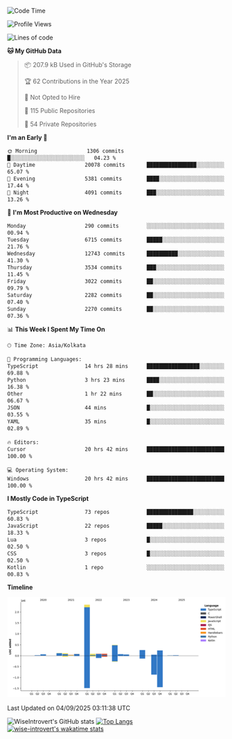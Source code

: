 <!--START_SECTION:waka-->
![Code Time](http://img.shields.io/badge/Code%20Time-2%2C486%20hrs%2022%20mins-blue)

![Profile Views](http://img.shields.io/badge/Profile%20Views-7-blue)

![Lines of code](https://img.shields.io/badge/From%20Hello%20World%20I%27ve%20Written-4.1%20million%20lines%20of%20code-blue)

**🐱 My GitHub Data** 

> 📦 207.9 kB Used in GitHub's Storage 
 > 
> 🏆 62 Contributions in the Year 2025
 > 
> 🚫 Not Opted to Hire
 > 
> 📜 115 Public Repositories 
 > 
> 🔑 54 Private Repositories 
 > 
**I'm an Early 🐤** 

```text
🌞 Morning                1306 commits        █░░░░░░░░░░░░░░░░░░░░░░░░   04.23 % 
🌆 Daytime                20078 commits       ████████████████░░░░░░░░░   65.07 % 
🌃 Evening                5381 commits        ████░░░░░░░░░░░░░░░░░░░░░   17.44 % 
🌙 Night                  4091 commits        ███░░░░░░░░░░░░░░░░░░░░░░   13.26 % 
```
📅 **I'm Most Productive on Wednesday** 

```text
Monday                   290 commits         ░░░░░░░░░░░░░░░░░░░░░░░░░   00.94 % 
Tuesday                  6715 commits        █████░░░░░░░░░░░░░░░░░░░░   21.76 % 
Wednesday                12743 commits       ██████████░░░░░░░░░░░░░░░   41.30 % 
Thursday                 3534 commits        ███░░░░░░░░░░░░░░░░░░░░░░   11.45 % 
Friday                   3022 commits        ██░░░░░░░░░░░░░░░░░░░░░░░   09.79 % 
Saturday                 2282 commits        ██░░░░░░░░░░░░░░░░░░░░░░░   07.40 % 
Sunday                   2270 commits        ██░░░░░░░░░░░░░░░░░░░░░░░   07.36 % 
```


📊 **This Week I Spent My Time On** 

```text
🕑︎ Time Zone: Asia/Kolkata

💬 Programming Languages: 
TypeScript               14 hrs 28 mins      █████████████████░░░░░░░░   69.88 % 
Python                   3 hrs 23 mins       ████░░░░░░░░░░░░░░░░░░░░░   16.38 % 
Other                    1 hr 22 mins        ██░░░░░░░░░░░░░░░░░░░░░░░   06.67 % 
JSON                     44 mins             █░░░░░░░░░░░░░░░░░░░░░░░░   03.55 % 
YAML                     35 mins             █░░░░░░░░░░░░░░░░░░░░░░░░   02.89 % 

🔥 Editors: 
Cursor                   20 hrs 42 mins      █████████████████████████   100.00 % 

💻 Operating System: 
Windows                  20 hrs 42 mins      █████████████████████████   100.00 % 
```

**I Mostly Code in TypeScript** 

```text
TypeScript               73 repos            ███████████████░░░░░░░░░░   60.83 % 
JavaScript               22 repos            █████░░░░░░░░░░░░░░░░░░░░   18.33 % 
Lua                      3 repos             █░░░░░░░░░░░░░░░░░░░░░░░░   02.50 % 
CSS                      3 repos             █░░░░░░░░░░░░░░░░░░░░░░░░   02.50 % 
Kotlin                   1 repo              ░░░░░░░░░░░░░░░░░░░░░░░░░   00.83 % 
```



**Timeline**

![Lines of Code chart](https://raw.githubusercontent.com/wise-introvert/wise-introvert/master/assets/bar_graph.png)


 Last Updated on 04/09/2025 03:11:38 UTC
<!--END_SECTION:waka-->

![WiseIntrovert's GitHub stats](https://github-readme-stats.vercel.app/api?username=wise-introvert&count_private=true&show_icons=true)
[![Top Langs](https://github-readme-stats.vercel.app/api/top-langs/?username=wise-introvert&langs_count=10)](https://github.com/anuraghazra/github-readme-stats)
[![wise-introvert's wakatime stats](https://github-readme-stats.vercel.app/api/wakatime?username=wiseintrovert)](https://github.com/anuraghazra/github-readme-stats)
